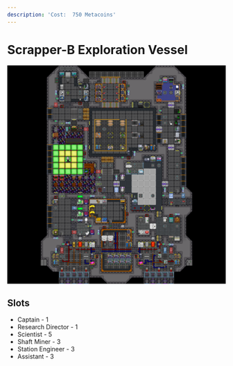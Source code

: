 ```yaml
---
description: 'Cost:  750 Metacoins'
---
```


# Scrapper-B Exploration Vessel

![](<../.gitbook/assets/image (26).png>)

## Slots

* Captain - 1
* Research Director - 1
* Scientist - 5
* Shaft Miner - 3
* Station Engineer - 3
* Assistant - 3
